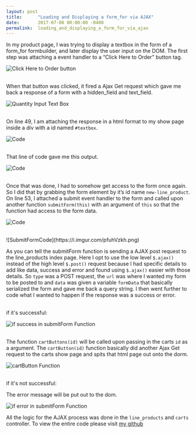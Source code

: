 ```yaml
---
layout: post
title:      "Loading and Displaying a form_for via AJAX"
date:       2017-07-08 00:00:00 -0400
permalink:  loading_and_displaying_a_form_for_via_ajax
---
```


 

In my product page, I was trying to display a textbox in the form of a form_for formbuilder, and later display the user input on the DOM. The first step was attaching a event handler to a “Click Here to Order” button tag. 

![Click Here to Order button]( https://i.imgur.com/85iFeQvm.png )
<br/>
<br/>

When that button was clicked, it fired a Ajax Get request which gave me back a response of a form with a hidden_field and text_field. 

![Quantity Input Text Box](https://i.imgur.com/FC2YQ1Fl.png)
<br/>
<br/>

On line 49, I am attaching the response in a html format to my show page inside a div with a id named `#textbox`. 


![Code](https://i.imgur.com/zWLltw5h.png)
<br/>
<br/>

That line of code gave me this output.

![Code](https://i.imgur.com/mSXTZN3l.png)
<br/>
<br/>

Once that was done, I had to somehow get access to the form once again. So I did that by grabbing the form element by it’s id name  `new-line_product`. On line 53, I attached a submit event handler to the form and called upon another function `submitForm(this)` with an argument of `this` so that the function had access to the form data. 


![Code](https://i.imgur.com/x3Pvwcvh.png)
<br/>


<br/>
![SubmitFormCode](https://i.imgur.com/pfuhVzkh.png)

As you can tell the submitForm function is sending a AJAX post request to the line_products index page. Here I opt to use the low level `$.ajax()` instead of the high level `$.post()` request because I had specific details to add like data, success and error and found using `$.ajax()` easier with those details. So `type` was a POST request, the `url` was where I wanted my form to be posted to and `data` was given a variable `formData` that basically serialized the form and gave me back a query string. I then went further to code what I wanted to happen if the response was a success or error. 
<br/>
<br/>

if it's successful: 


![if success in submitForm Function](https://i.imgur.com/gV3t0Eph.png)
<br/>
<br/>


The function `cartButtons(id)` will be called upon passing in the carts `id` as a argument. The `cartButton(id)` function basically did another Ajax Get request to the carts show page and spits that html page out onto the dorm. 


 ![cartButton Function](https://i.imgur.com/JrNFS7Dh.png)
<br/>
<br/>

if it's not successful: 

The error message will be put out to the dom. 


![if error in submitForm Function](https://i.imgur.com/MZGQSW7h.png)
<br/> 


All the logic for the AJAX process was done in the `line_products` and `carts` controller. To view the entire code please visit [my github](https://github.com/vanitanaidu/jquery-frontend)

